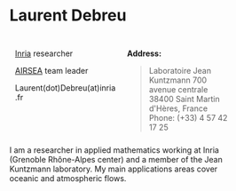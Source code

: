 <style>
* {
  box-sizing: border-box;
}

/* Create two equal columns that floats next to each other */
.column {
  float: left;
  width: 50%;
  padding: 10px;
}

/* Clear floats after the columns */
.row:after {
  content: "";
  display: table;
  clear: both;
}
</style>

# Laurent Debreu

<div class="row">
  <div class="column">

[Inria](https://www.inria.fr/en) researcher

[AIRSEA](https://team.inria.fr/airsea/en) team leader  

Laurent(dot)Debreu(at)inria.fr
  </div>
  <div class="column">

**Address:**
> Laboratoire Jean Kuntzmann
> 700 avenue centrale   
> 38400 Saint Martin d'Hères, France  
> Phone: (+33) 4 57 42 17 25
</div>
</div>
I am a researcher in applied mathematics working at Inria (Grenoble Rhône-Alpes center) and a member of the Jean Kuntzmann laboratory. My main applications areas cover oceanic and atmospheric flows.
